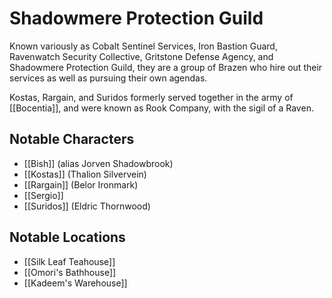 # Shadowmere Protection Guild

Known variously as Cobalt Sentinel Services, Iron Bastion Guard, Ravenwatch Security Collective, Gritstone Defense Agency, and Shadowmere Protection Guild, they are a group of Brazen who hire out their services as well as pursuing their own agendas.

Kostas, Rargain, and Suridos formerly served together in the army of [[Bocentia]], and were known as Rook Company, with the sigil of a Raven.
## Notable Characters

- [[Bish]] (alias Jorven Shadowbrook)
- [[Kostas]] (Thalion Silvervein)
- [[Rargain]] (Belor Ironmark)
- [[Sergio]] 
- [[Suridos]] (Eldric Thornwood)
## Notable Locations

- [[Silk Leaf Teahouse]]
- [[Omori's Bathhouse]]
- [[Kadeem's Warehouse]]